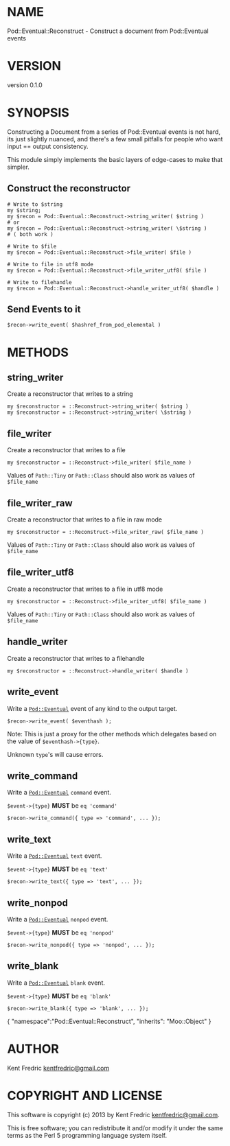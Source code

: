 # NAME

Pod::Eventual::Reconstruct - Construct a document from Pod::Eventual events

# VERSION

version 0.1.0

# SYNOPSIS

Constructing a Document from a series of Pod::Eventual events is not hard, its just slightly nuanced,
and there's a few small pitfalls for people who want input == output consistency.

This module simply implements the basic layers of edge-cases to make that simpler.

## Construct the reconstructor

    # Write to $string
    my $string;
    my $recon = Pod::Eventual::Reconstruct->string_writer( $string )
    # or
    my $recon = Pod::Eventual::Reconstruct->string_writer( \$string )
    # ( both work )

    # Write to $file
    my $recon = Pod::Eventual::Reconstruct->file_writer( $file )

    # Write to file in utf8 mode
    my $recon = Pod::Eventual::Reconstruct->file_writer_utf8( $file )

    # Write to filehandle
    my $recon = Pod::Eventual::Reconstruct->handle_writer_utf8( $handle )

## Send Events to it

    $recon->write_event( $hashref_from_pod_elemental )

# METHODS

## string\_writer

Create a reconstructor that writes to a string

    my $reconstructor = ::Reconstruct->string_writer( $string )
    my $reconstructor = ::Reconstruct->string_writer( \$string )

## file\_writer

Create a reconstructor that writes to a file

    my $reconstructor = ::Reconstruct->file_writer( $file_name )

Values of `Path::Tiny` or `Path::Class` should also work as values of `$file_name`

## file\_writer\_raw

Create a reconstructor that writes to a file in raw mode

    my $reconstructor = ::Reconstruct->file_writer_raw( $file_name )

Values of `Path::Tiny` or `Path::Class` should also work as values of `$file_name`

## file\_writer\_utf8

Create a reconstructor that writes to a file in utf8 mode

    my $reconstructor = ::Reconstruct->file_writer_utf8( $file_name )

Values of `Path::Tiny` or `Path::Class` should also work as values of `$file_name`

## handle\_writer

Create a reconstructor that writes to a filehandle

    my $reconstructor = ::Reconstruct->handle_writer( $handle )

## write\_event

Write a [`Pod::Eventual`](http://search.cpan.org/perldoc?Pod::Eventual) event of any kind to the output target.

    $recon->write_event( $eventhash );

Note: This is just a proxy for the other methods which delegates based on the value of `$eventhash->{type}`.

Unknown `type`'s will cause errors.

## write\_command

Write a  [`Pod::Eventual`](http://search.cpan.org/perldoc?Pod::Eventual) `command` event.

`$event->{type}` __MUST__ be `eq 'command'`

    $recon->write_command({ type => 'command', ... });

## write\_text

Write a  [`Pod::Eventual`](http://search.cpan.org/perldoc?Pod::Eventual) `text` event.

`$event->{type}` __MUST__ be `eq 'text'`

    $recon->write_text({ type => 'text', ... });

## write\_nonpod

Write a  [`Pod::Eventual`](http://search.cpan.org/perldoc?Pod::Eventual) `nonpod` event.

`$event->{type}` __MUST__ be `eq 'nonpod'`

    $recon->write_nonpod({ type => 'nonpod', ... });

## write\_blank

Write a  [`Pod::Eventual`](http://search.cpan.org/perldoc?Pod::Eventual) `blank` event.

`$event->{type}` __MUST__ be `eq 'blank'`

    $recon->write_blank({ type => 'blank', ... });

{
    "namespace":"Pod::Eventual::Reconstruct",
    "inherits": "Moo::Object"
}



# AUTHOR

Kent Fredric <kentfredric@gmail.com>

# COPYRIGHT AND LICENSE

This software is copyright (c) 2013 by Kent Fredric <kentfredric@gmail.com>.

This is free software; you can redistribute it and/or modify it under
the same terms as the Perl 5 programming language system itself.
